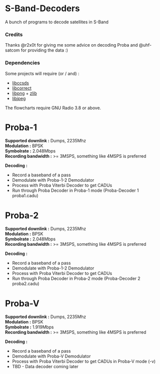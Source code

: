 # S-Band-Decoders
A bunch of programs to decode satellites in S-Band

### Credits

Thanks @r2x0t for giving me some advice on decoding Proba and @uhf-satcom for providing the data :)

### Dependencies

Some projects will require (or / and) :
- [libccsds](https://github.com/altillimity/libccsds)
- [libcorrect](https://github.com/quiet/libcorrect)
- [libpng](https://github.com/glennrp/libpng) + [zlib](https://github.com/madler/zlib)
- [libjpeg](https://github.com/thorfdbg/libjpeg)

The flowcharts require GNU Radio 3.8 or above.

# Proba-1

**Supported downlink :** Dumps, 2235Mhz    
**Modulation :** BPSK  
**Symbolrate :** 2.048Mbps  
**Recording bandwidth :** >= 3MSPS, something like 4MSPS is preferred  

**Decoding :**
- Record a baseband of a pass
- Demodulate with Proba-1-2 Demodulator   
- Process with Proba Viterbi Decoder to get CADUs   
- Run through Proba Decoder in Proba-1 mode (Proba-Decoder 1 proba1.cadu)   

# Proba-2

**Supported downlink :** Dumps, 2235Mhz    
**Modulation :** BPSK  
**Symbolrate :** 2.048Mbps  
**Recording bandwidth :** >= 3MSPS, something like 4MSPS is preferred  

**Decoding :**
- Record a baseband of a pass
- Demodulate with Proba-1-2 Demodulator   
- Process with Proba Viterbi Decoder to get CADUs   
- Run through Proba Decoder in Proba-2 mode (Proba-Decoder 2 proba2.cadu)

# Proba-V

**Supported downlink :** Dumps, 2235Mhz    
**Modulation :** BPSK  
**Symbolrate :** 1.919Mbps  
**Recording bandwidth :** >= 3MSPS, something like 4MSPS is preferred  

**Decoding :**
- Record a baseband of a pass
- Demodulate with Proba-V Demodulator   
- Process with Proba Viterbi Decoder to get CADUs in Proba-V mode (-v)   
- TBD - Data decoder coming later  